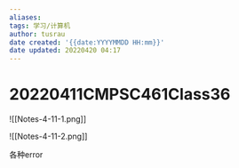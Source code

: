 ```yaml
---
aliases: 
tags: 学习/计算机
author: tusrau
date created: '{{date:YYYYMMDD HH:mm}}'
date updated: 20220420 04:17
---
```


# 20220411CMPSC461Class36

![[Notes-4-11-1.png]]

![[Notes-4-11-2.png]]

各种error
